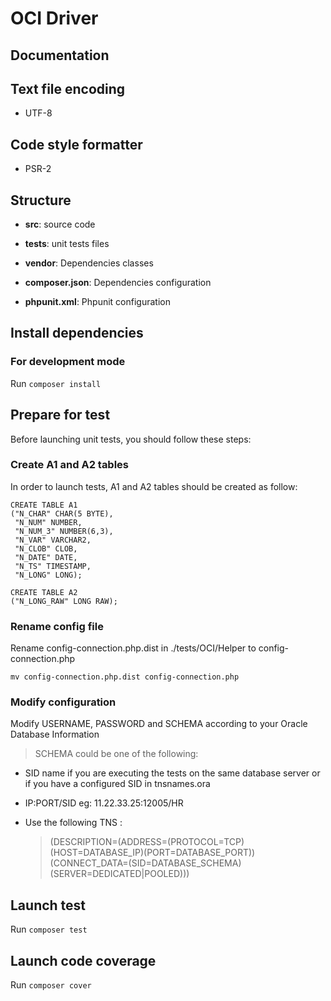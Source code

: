 # OCI Driver

## Documentation

## Text file encoding
- UTF-8

## Code style formatter

- PSR-2

## Structure

- **src**: source code

- **tests**: unit tests files

- **vendor**: Dependencies classes

- **composer.json**: Dependencies configuration

- **phpunit.xml**: Phpunit configuration

## Install dependencies

### For development mode

Run `composer install`

## Prepare for test

Before launching unit tests, you should follow these steps:

### Create A1 and A2 tables
In order to launch tests, A1 and A2 tables should be created as follow:

    CREATE TABLE A1
    ("N_CHAR" CHAR(5 BYTE),
     "N_NUM" NUMBER,
     "N_NUM_3" NUMBER(6,3),
     "N_VAR" VARCHAR2,
     "N_CLOB" CLOB,
     "N_DATE" DATE,
     "N_TS" TIMESTAMP,
     "N_LONG" LONG);

    CREATE TABLE A2
    ("N_LONG_RAW" LONG RAW);

### Rename config file
Rename config-connection.php.dist in ./tests/OCI/Helper to config-connection.php

    mv config-connection.php.dist config-connection.php

### Modify configuration
Modify USERNAME, PASSWORD and SCHEMA according to your Oracle Database Information

   > SCHEMA could be one of the following:

 - SID name if you are executing the tests on the same database server
   or if you have a configured SID in tnsnames.ora

- IP:PORT/SID eg: 11.22.33.25:12005/HR

 - Use the following TNS :
   > (DESCRIPTION=(ADDRESS=(PROTOCOL=TCP)(HOST=DATABASE_IP)(PORT=DATABASE_PORT))(CONNECT_DATA=(SID=DATABASE_SCHEMA)(SERVER=DEDICATED|POOLED)))

## Launch test

Run `composer test`

## Launch code coverage

Run `composer cover`
